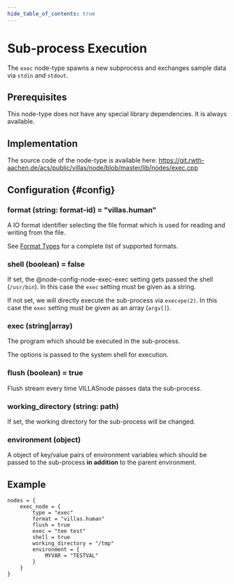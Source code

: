 ```yaml
---
hide_table_of_contents: true
---
```


# Sub-process Execution

The `exec` node-type spawns a new subprocess and exchanges sample data via `stdin` and `stdout`.

## Prerequisites

This node-type does not have any special library dependencies. It is always available.

## Implementation

The source code of the node-type is available here:
https://git.rwth-aachen.de/acs/public/villas/node/blob/master/lib/nodes/exec.cpp

## Configuration {#config}

### format (string: format-id) = "villas.human"

A IO format identifier selecting the file format which is used for reading and writing from the file.

See [Format Types](../formats/index.md) for a complete list of supported formats.

### shell (boolean) = false

If set, the @node-config-node-exec-exec setting gets passed the shell (`/usr/bin`). 
In this case the `exec` setting must be given as a string.

If not set, we will directly execute the sub-process via `execvpe(2)`.
In this case the `exec` setting must be given as an array (`argv[]`).

### exec (string|array)

The program which should be executed in the sub-process.

The options is passed to the system shell for execution.

### flush (boolean) = true

Flush stream every time VILLASnode passes data the sub-process.

### working_directory (string: path)

If set, the working directory for the sub-process will be changed.

### environment (object)

A object of key/value pairs of environment variables which should be passed to the sub-process **in addition** to the parent environment.

## Example

``` url="external/node/etc/examples/nodes/exec.conf" title="node/etc/examples/nodes/exec.conf"
nodes = {
	exec_node = {
		type = "exec"
		format = "villas.human"
		flush = true
		exec = "tee test"
		shell = true
		working_directory = "/tmp"
		environment = {
			MYVAR = "TESTVAL"
		}
	}
}
```
